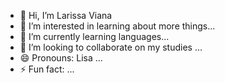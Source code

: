 - 👋 Hi, I’m Larissa Viana
- 👀 I’m interested in learning about more things...
- 🌱 I’m currently learning languages...
- 💞️ I’m looking to collaborate on my studies ...
- 😄 Pronouns: Lisa ...
- ⚡ Fun fact: ...

<!---
LisaViana/LisaViana is a ✨ special ✨ repository because its `README.md` (this file) appears on your GitHub profile.
You can click the Preview link to take a look at your changes.
--->
